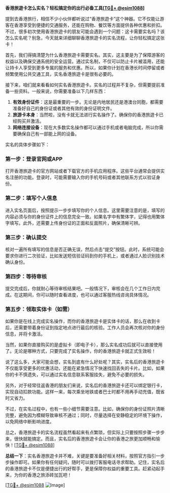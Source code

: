 **香港旅遊卡怎么实名？轻松搞定你的出行必备工具[[TG💪+ @esim1088](https://t.me/s/esim1088)]**

提到去香港旅行，相信不少小伙伴都听说过“香港旅遊卡”这个神器。它不仅能让游客在香港享受到便捷的交通服务，还能在购物、餐饮等方面提供各种优惠和折扣。不过，很多初次使用香港旅遊卡的朋友可能会遇到一个问题：这卡需要实名吗？该怎么实名呢？别急，今天就来详细聊聊香港旅遊卡的实名流程，让你轻松搞定这张卡！

首先，我们得搞清楚为什么香港旅遊卡需要实名。其实，这主要是为了保障游客的权益以及确保交通系统的安全运营。通过实名制，不仅可以防止卡片被滥用，还能让持卡人享受到更多专属的服务和优惠。所以，如果你计划在香港长时间停留或者频繁使用公共交通工具，实名香港旅遊卡是很有必要的。

接下来，咱们就来看看如何实名香港旅遊卡。实名的过程并不复杂，但需要提前准备一些资料。一般来说，你需要准备以下几样东西：

1. **有效身份证件**：这是最重要的一步。无论是内地居民还是港澳台同胞，都需要准备好自己的身份证或者其他有效的身份证明文件。
2. **旅游卡本身**：当然啦，没有卡就无法进行实名操作了。确保你的香港旅遊卡已经购买并激活。
3. **网络连接设备**：现在大多数实名操作都可以通过手机或者电脑完成，所以你需要确保自己有一部能上网的设备。

实名的具体步骤如下：

### 第一步：登录官网或APP
打开香港旅遊卡的官方网站或者下载官方的手机应用程序。这些平台通常会提供实名注册的功能。登录时，可能需要输入你的手机号码或者其他联系方式以验证身份。

### 第二步：填写个人信息
进入实名页面后，按照提示一步步填写你的个人信息。这里需要注意的是，填写的内容必须与你的身份证件上的信息完全一致。如果名字中有繁体字，记得也用繁体字填写。此外，还需要上传身份证的正面和反面照片，确保清晰可辨。

### 第三步：确认提交
核对一遍所有填写的信息是否正确无误，然后点击“提交”按钮。此时，系统可能会要求你进行二次验证，比如发送短信验证码到你的手机上，或者通过人脸识别技术确认身份。

### 第四步：等待审核
提交完成后，你就耐心等待审核结果吧。一般情况下，审核会在几个工作日内完成。在这期间，你可以随时查看进度，也可以通过客服热线咨询具体情况。

### 第五步：领取实体卡（如需）
如果你是在线上完成实名操作，而你的香港旅遊卡是实体卡的话，那么在收到卡后，还需要带着身份证到指定地点进行最后的核验。工作人员会再次核对你的身份信息，并将卡激活。

当然，如果你直接购买的是虚拟卡（即电子卡），那么实名成功后就可以直接使用了。无论是哪种方式，只要完成了实名操作，你的香港旅遊卡就正式生效啦！

说了这么多，大家可能会想，实名到底有什么好处呢？其实，实名后的香港旅遊卡不仅能享受更多的优惠活动，还能在紧急情况下快速找回丢失的卡片。比如，如果你的卡不慎遗失，可以通过实名信息联系客服挂失，避免不必要的损失。

另外，对于经常往返香港的朋友们来说，实名后的香港旅遊卡还可以绑定银行卡，实现自动扣款功能。这样一来，每次乘坐地铁或者巴士时都不用再手动充值，既省时又省力。

不过，在实名过程中，也有一些小细节需要注意。比如，确保你的身份证照片清晰完整，避免因为模糊导致审核不通过；同时，尽量选择在安静稳定的环境下操作，以免网络中断影响进度。

总之，香港旅遊卡的实名流程虽然看起来有点繁琐，但实际上只要按照步骤一步步来，很快就能搞定。而且，实名后的香港旅遊卡会让你的香港之旅更加顺畅和愉快！[[TG💪+ @esim1088](https://t.me/s/esim1088)]

**总结一下**：实名香港旅遊卡并不难，关键是要准备好相关材料，按照官方指引一步步操作即可。如果你有任何疑问，随时可以拨打客服电话寻求帮助。记住，实名后的香港旅遊卡不仅是便捷出行的好帮手，更是保障你权益的重要工具。赶紧动起手来，为你的香港之旅添砖加瓦吧！

[[TG💪+ @esim1088](https://t.me/s/esim1088) ![Image](https://i.postimg.cc/4NQfJmqS/Snipaste-2025-05-13-00-14-12.png)]
